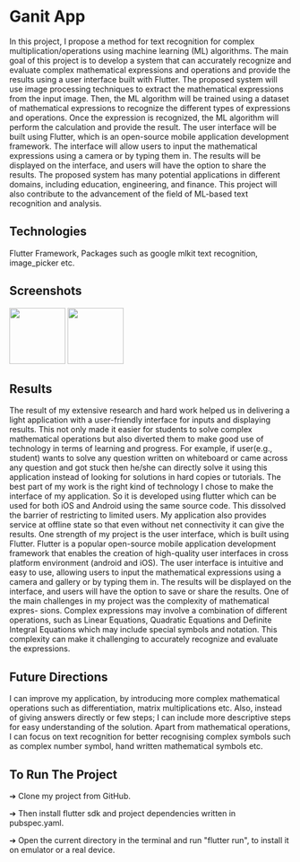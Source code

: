 # Ganit App

In this project, I propose a method for text recognition for complex multiplication/operations using machine learning (ML) algorithms. The main goal of this project is to develop a system that can accurately recognize and evaluate complex mathematical expressions and operations and provide the results using a user interface built with Flutter.
The proposed system will use image processing techniques to extract the mathematical expressions from the input image. Then, the ML algorithm will be trained using a dataset of mathematical expressions to recognize the different types of expressions and operations. Once the expression is recognized, the ML algorithm will perform the calculation and provide the result.
The user interface will be built using Flutter, which is an open-source mobile application development framework. The interface will allow users to input the mathematical expressions using a camera or by typing them in. The results will be displayed on the interface, and users will have the option to share the results.
The proposed system has many potential applications in different domains, including education, engineering, and finance. This project will also contribute to the advancement of the field of ML-based text recognition and analysis.


## Technologies

Flutter Framework, Packages such as google mlkit text recognition, image_picker etc.


## Screenshots

<p float="left">
  <img src="https://raw.githubusercontent.com/AnujPandey007/ganit/master/screenshots/1.png" width="100" />
  <img src="https://raw.githubusercontent.com/AnujPandey007/ganit/master/screenshots/2.png" width="100" />
</p>


## Results

The result of my extensive research and hard work helped us in delivering a light application with a user-friendly interface for inputs and displaying results. This not only made it easier for students to solve complex mathematical operations but also diverted them to make good use of technology in terms of learning and progress. 
For example, if user(e.g., student) wants to solve any question written on whiteboard or came across any question and got stuck then he/she can directly solve it using this application instead of looking for solutions in hard copies or tutorials. 
The best part of my work is the right kind of technology I chose to make the interface of my application. So it is developed using flutter which can be used for both iOS and Android using the same source code. This dissolved the barrier of restricting to limited users. 
My application also provides service at offline state so that even without net connectivity it can give the results.
One strength of my project is the user interface, which is built using Flutter. Flutter is a popular open-source mobile application development framework that enables the creation of high-quality user interfaces in cross platform environment (android and iOS). The user interface is intuitive and easy to use, allowing users to input the mathematical expressions using a camera and gallery or by typing them in. 
The results will be displayed on the interface, and users will have the option to save or share the results.
One of the main challenges in my project was the complexity of mathematical expres- sions. Complex expressions may involve a combination of different operations, such as Linear Equations, Quadratic Equations and Definite Integral Equations which may include special symbols and notation. This complexity can make it challenging to accurately recognize and evaluate the expressions.


## Future Directions

I can improve my application, by introducing more complex mathematical operations such as differentiation, matrix multiplications etc. Also, instead of giving answers directly or few steps; I can include more descriptive steps for easy understanding of the solution. 
Apart from mathematical operations, I can focus on text recognition for better recognising complex symbols such as complex number symbol, hand written mathematical symbols etc.


## To Run The Project

➔ Clone my project from GitHub.

➔ Then install flutter sdk and project dependencies written in
pubspec.yaml.

➔ Open the current directory in the terminal and run "flutter run", to
install it on emulator or a real device.
